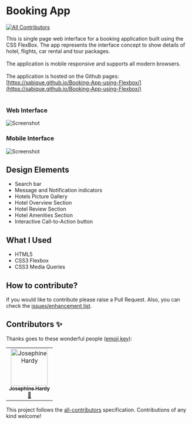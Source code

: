 # Booking App
[![All Contributors](https://img.shields.io/badge/all_contributors-1-orange.svg?style=flat-square)](#contributors)

This is single page web interface for a booking application built using the CSS FlexBox. The app represents the interface concept to show details of hotel, flights, car rental and tour packages.
<br><br>
The application is mobile responsive and supports all modern browsers.
<br><br>
The application is hosted on the Github pages: [https://sabique.github.io/Booking-App-using-Flexbox/](https://sabique.github.io/Booking-App-using-Flexbox/)
<br><br>
### Web Interface
![Screenshot](https://i.imgur.com/VzDjzCe.png)
### Mobile Interface
![Screenshot](https://i.imgur.com/VrTL2gd.png)

## Design Elements
* Search bar
* Message and Notification indicators
* Hotels Picture Gallery
* Hotel Overview Section
* Hotel Review Section
* Hotel Amenities Section
* Interactive Call-to-Action button

## What I Used
* HTML5
* CSS3 Flexbox
* CSS3 Media Queries


## How to contribute?
If you would like to contribute please raise a Pull Request. Also, you can check the [issues/enhancement list](https://github.com/sabique/Booking-App-using-Flexbox/issues).

## Contributors ✨

Thanks goes to these wonderful people ([emoji key](https://allcontributors.org/docs/en/emoji-key)):

<!-- ALL-CONTRIBUTORS-LIST:START - Do not remove or modify this section -->
<!-- prettier-ignore -->
<table>
  <tr>
    <td align="center"><a href="https://twitter.com/JosieMHardy"><img src="https://avatars1.githubusercontent.com/u/1618805?v=4" width="100px;" alt="Josephine Hardy"/><br /><sub><b>Josephine Hardy</b></sub></a><br /><a href="#design-thewhiteswan" title="Design">🎨</a></td>
  </tr>
</table>

<!-- ALL-CONTRIBUTORS-LIST:END -->

This project follows the [all-contributors](https://github.com/all-contributors/all-contributors) specification. Contributions of any kind welcome!
